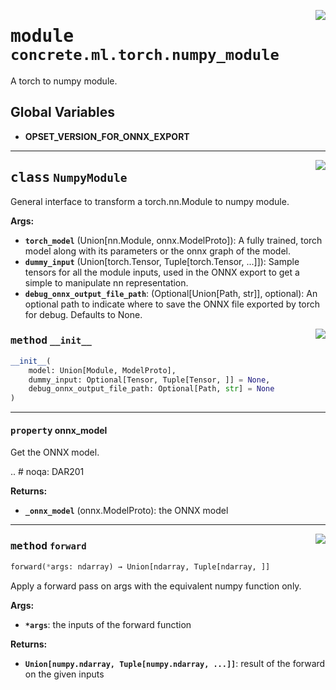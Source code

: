 <!-- markdownlint-disable -->

<a href="../../../src/concrete/ml/torch/numpy_module.py#L0"><img align="right" style="float:right;" src="https://img.shields.io/badge/-source-cccccc?style=flat-square"></a>

# <kbd>module</kbd> `concrete.ml.torch.numpy_module`

A torch to numpy module.

## **Global Variables**

- **OPSET_VERSION_FOR_ONNX_EXPORT**

______________________________________________________________________

<a href="../../../src/concrete/ml/torch/numpy_module.py#L20"><img align="right" style="float:right;" src="https://img.shields.io/badge/-source-cccccc?style=flat-square"></a>

## <kbd>class</kbd> `NumpyModule`

General interface to transform a torch.nn.Module to numpy module.

**Args:**

- <b>`torch_model`</b> (Union\[nn.Module, onnx.ModelProto\]):  A fully trained, torch model along with  its parameters or the onnx graph of the model.
- <b>`dummy_input`</b> (Union\[torch.Tensor, Tuple\[torch.Tensor, ...\]\]):  Sample tensors for all the  module inputs, used in the ONNX export to get a simple to manipulate nn representation.
- <b>`debug_onnx_output_file_path`</b>:  (Optional\[Union\[Path, str\]\], optional): An optional path to  indicate where to save the ONNX file exported by torch for debug.  Defaults to None.

<a href="../../../src/concrete/ml/torch/numpy_module.py#L33"><img align="right" style="float:right;" src="https://img.shields.io/badge/-source-cccccc?style=flat-square"></a>

### <kbd>method</kbd> `__init__`

```python
__init__(
    model: Union[Module, ModelProto],
    dummy_input: Optional[Tensor, Tuple[Tensor, ]] = None,
    debug_onnx_output_file_path: Optional[Path, str] = None
)
```

______________________________________________________________________

#### <kbd>property</kbd> onnx_model

Get the ONNX model.

.. # noqa: DAR201

**Returns:**

- <b>`_onnx_model`</b> (onnx.ModelProto):  the ONNX model

______________________________________________________________________

<a href="../../../src/concrete/ml/torch/numpy_module.py#L79"><img align="right" style="float:right;" src="https://img.shields.io/badge/-source-cccccc?style=flat-square"></a>

### <kbd>method</kbd> `forward`

```python
forward(*args: ndarray) → Union[ndarray, Tuple[ndarray, ]]
```

Apply a forward pass on args with the equivalent numpy function only.

**Args:**

- <b>`*args`</b>:  the inputs of the forward function

**Returns:**

- <b>`Union[numpy.ndarray, Tuple[numpy.ndarray, ...]]`</b>:  result of the forward on the given  inputs
